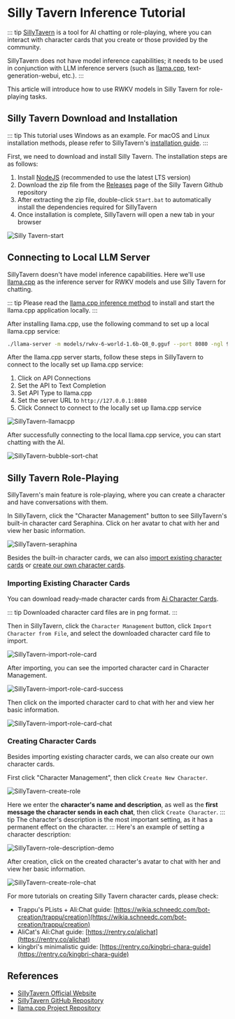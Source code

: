 # Silly Tavern Inference Tutorial

::: tip
[SillyTavern](https://github.com/SillyTavern/SillyTavern) is a tool for AI chatting or role-playing, where you can interact with character cards that you create or those provided by the community.

SillyTavern does not have model inference capabilities; it needs to be used in conjunction with LLM inference servers (such as [llama.cpp](https://github.com/ggerganov/llama.cpp), text-generation-webui, etc.).
:::

This article will introduce how to use RWKV models in Silly Tavern for role-playing tasks.

## Silly Tavern Download and Installation

::: tip
This tutorial uses Windows as an example. For macOS and Linux installation methods, please refer to SillyTavern's [installation guide](https://docs.sillytavern.app/installation/linuxmacos/).
:::

First, we need to download and install Silly Tavern. The installation steps are as follows:

1. Install [NodeJS](https://nodejs.org/) (recommended to use the latest LTS version)
2. Download the zip file from the [Releases](https://github.com/SillyTavern/SillyTavern/releases) page of the Silly Tavern Github repository
3. After extracting the zip file, double-click `Start.bat` to automatically install the dependencies required for SillyTavern
4. Once installation is complete, SillyTavern will open a new tab in your browser

![Silly Tavern-start](./imgs/SillyTavern-start.png)

## Connecting to Local LLM Server

SillyTavern doesn't have model inference capabilities. Here we'll use [llama.cpp](https://github.com/ggerganov/llama.cpp) as the inference server for RWKV models and use Silly Tavern for chatting.

::: tip
Please read the [llama.cpp inference method](./llamacpp.html) to install and start the llama.cpp application locally.
:::

After installing llama.cpp, use the following command to set up a local llama.cpp service:

```bash copy
./llama-server -m models/rwkv-6-world-1.6b-Q8_0.gguf --port 8080 -ngl 99
```

After the llama.cpp server starts, follow these steps in SillyTavern to connect to the locally set up llama.cpp service:

1. Click on API Connections
2. Set the API to Text Completion
3. Set API Type to llama.cpp
4. Set the server URL to `http://127.0.0.1:8080`
5. Click Connect to connect to the locally set up llama.cpp service

![SillyTavern-llamacpp](./imgs/SillyTavern-llamacpp.gif)

After successfully connecting to the local llama.cpp service, you can start chatting with the AI.

![SillyTavern-bubble-sort-chat](./imgs/SillyTavern-bubble-sort.png)

## Silly Tavern Role-Playing

SillyTavern's main feature is role-playing, where you can create a character and have conversations with them.

In SillyTavern, click the "Character Management" button to see SillyTavern's built-in character card Seraphina. Click on her avatar to chat with her and view her basic information.

![SillyTavern-seraphina](./imgs/SillyTavern-seraphina.png)

Besides the built-in character cards, we can also [import existing character cards](#importing-existing-character-cards) or [create our own character cards](#creating-character-cards).

### Importing Existing Character Cards

You can download ready-made character cards from [Ai Character Cards](https://aicharactercards.com/).

::: tip
Downloaded character card files are in png format.
:::

Then in SillyTavern, click the `Character Management` button, click `Import Character from File`, and select the downloaded character card file to import.

![SillyTavern-import-role-card](./imgs/SillyTavern-import-role-card.png)

After importing, you can see the imported character card in Character Management.

![SillyTavern-import-role-card-success](./imgs/SillyTavern-import-role-card-success.png)

Then click on the imported character card to chat with her and view her basic information.

![SillyTavern-import-role-card-chat](./imgs/SillyTavern-import-role-card-chat.png)

### Creating Character Cards

Besides importing existing character cards, we can also create our own character cards.

First click "Character Management", then click `Create New Character`.

![SillyTavern-create-role](./imgs/SillyTavern-create-role.png)

Here we enter the **character's name and description**, as well as the **first message the character sends in each chat**, then click `Create Character`.
::: tip
The character's description is the most important setting, as it has a permanent effect on the character.
:::
Here's an example of setting a character description:

![SillyTavern-role-description-demo](./imgs/SillyTavern-role-description-demo.png)

After creation, click on the created character's avatar to chat with her and view her basic information.

![SillyTavern-create-role-chat](./imgs/SillyTavern-create-role-chat.png)

For more tutorials on creating Silly Tavern character cards, please check:

- Trappu's PLists + Ali:Chat guide: [https://wikia.schneedc.com/bot-creation/trappu/creation](https://wikia.schneedc.com/bot-creation/trappu/creation)
- AliCat's Ali:Chat guide: [https://rentry.co/alichat](https://rentry.co/alichat)
- kingbri's minimalistic guide: [https://rentry.co/kingbri-chara-guide](https://rentry.co/kingbri-chara-guide)

## References

- [SillyTavern Official Website](https://sillytavern.app/)
- [SillyTavern GitHub Repository](https://github.com/SillyTavern/SillyTavern)
- [llama.cpp Project Repository](https://github.com/ggerganov/llama.cpp)